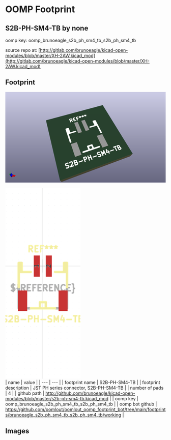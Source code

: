 # OOMP Footprint  
## S2B-PH-SM4-TB  by none  
  
oomp key: oomp_brunoeagle_s2b_ph_sm4_tb_s2b_ph_sm4_tb  
  
source repo at: [http://gitlab.com/brunoeagle/kicad-open-modules/blob/master/XH-2AW.kicad_mod](http://gitlab.com/brunoeagle/kicad-open-modules/blob/master/XH-2AW.kicad_mod)  
## Footprint  
  
[![working_kicad_pcb_3d.png](working_kicad_pcb_3d_600.png)](working_kicad_pcb_3d.png)  
  
[![working.png](working_600.png)](working.png)  
| name | value | 
| --- | --- | 
| footprint name | S2B-PH-SM4-TB | 
| footprint description | JST PH series connector, S2B-PH-SM4-TB | 
| number of pads | 4 | 
| github path | http://github.com/brunoeagle/kicad-open-modules/blob/master/s2b-ph-sm4-tb.kicad_mod | 
| oomp key | oomp_brunoeagle_s2b_ph_sm4_tb_s2b_ph_sm4_tb | 
| oomp bot github | https://github.com/oomlout/oomlout_oomp_footprint_bot/tree/main/footprints/brunoeagle_s2b_ph_sm4_tb_s2b_ph_sm4_tb/working | 
## Images  
